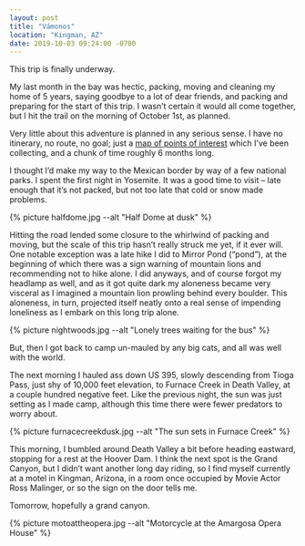 ```yaml
---
layout: post
title: "Vámonos"
location: "Kingman, AZ"
date: 2019-10-03 09:24:00 -0700
---
```


This trip is finally underway.

My last month in the bay was hectic, packing, moving and cleaning my home of 5 years, saying goodbye to a lot of dear friends, and packing and preparing for the start of this trip. I wasn’t certain it would all come together, but I hit the trail on the morning of October 1st, as planned.

Very little about this adventure is planned in any serious sense. I have no itinerary, no route, no goal; just a [map of points of interest](https://goo.gl/maps/3hhVoDTF6YFv5Eck7) which I’ve been collecting, and a chunk of time roughly 6 months long.

I thought I’d make my way to the Mexican border by way of a few national parks. I spent the first night in Yosemite. It was a good time to visit – late enough that it’s not packed, but not too late that cold or snow made problems.

{% picture halfdome.jpg --alt "Half Dome at dusk" %}

Hitting the road lended some closure to the whirlwind of packing and moving, but the scale of this trip hasn’t really struck me yet, if it ever will. One notable exception was a late hike I did to Mirror Pond (“pond”), at the beginning of which there was a sign warning of mountain lions and recommending not to hike alone. I did anyways, and of course forgot my headlamp as well, and as it got quite dark my aloneness became very visceral as I imagined a mountain lion prowling behind every boulder. This aloneness, in turn, projected itself neatly onto a real sense of impending loneliness as I embark on this long trip alone.

{% picture nightwoods.jpg --alt "Lonely trees waiting for the bus" %}

But, then I got back to camp un-mauled by any big cats, and all was well with the world.

The next morning I hauled ass down US 395, slowly descending from Tioga Pass, just shy of 10,000 feet elevation, to Furnace Creek in Death Valley, at a couple hundred negative feet. Like the previous night, the sun was just setting as I made camp, although this time there were fewer predators to worry about.

{% picture furnacecreekdusk.jpg --alt "The sun sets in Furnace Creek" %}

This morning, I bumbled around Death Valley a bit before heading eastward, stopping for a rest at the Hoover Dam. I think the next spot is the Grand Canyon, but I didn’t want another long day riding, so I find myself currently at a motel in Kingman, Arizona, in a room once occupied by Movie Actor Ross Malinger, or so the sign on the door tells me.

Tomorrow, hopefully a grand canyon.

{% picture motoattheopera.jpg --alt "Motorcycle at the Amargosa Opera House" %}
